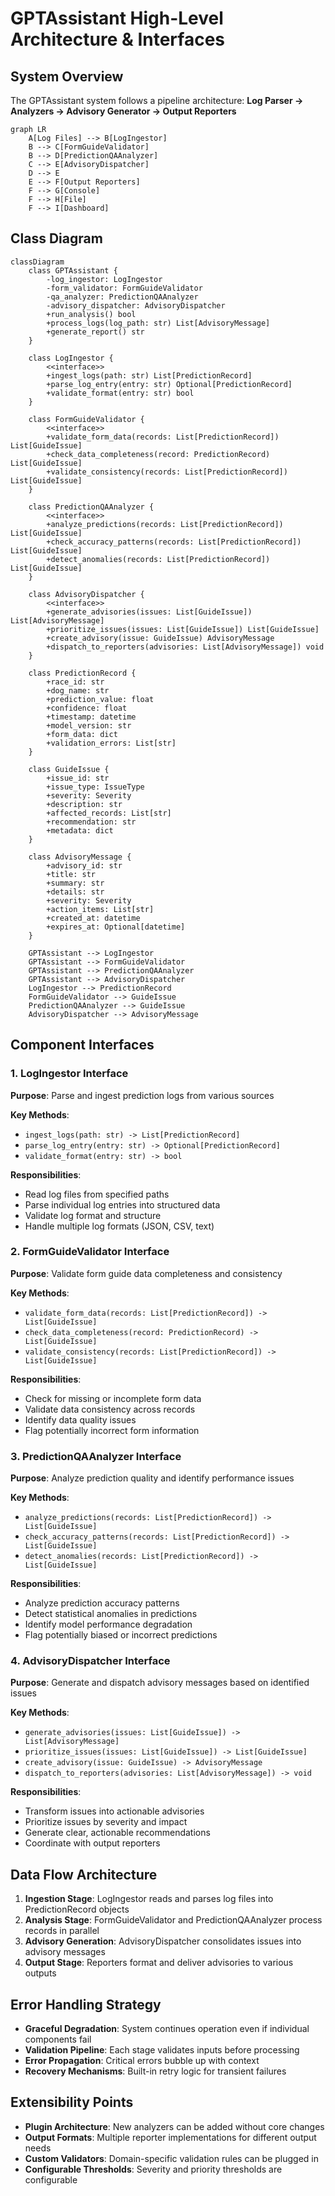 # GPTAssistant High-Level Architecture & Interfaces

## System Overview

The GPTAssistant system follows a pipeline architecture: **Log Parser → Analyzers → Advisory Generator → Output Reporters**

```mermaid
graph LR
    A[Log Files] --> B[LogIngestor]
    B --> C[FormGuideValidator]
    B --> D[PredictionQAAnalyzer]
    C --> E[AdvisoryDispatcher]
    D --> E
    E --> F[Output Reporters]
    F --> G[Console]
    F --> H[File]
    F --> I[Dashboard]
```

## Class Diagram

```mermaid
classDiagram
    class GPTAssistant {
        -log_ingestor: LogIngestor
        -form_validator: FormGuideValidator
        -qa_analyzer: PredictionQAAnalyzer
        -advisory_dispatcher: AdvisoryDispatcher
        +run_analysis() bool
        +process_logs(log_path: str) List[AdvisoryMessage]
        +generate_report() str
    }

    class LogIngestor {
        <<interface>>
        +ingest_logs(path: str) List[PredictionRecord]
        +parse_log_entry(entry: str) Optional[PredictionRecord]
        +validate_format(entry: str) bool
    }

    class FormGuideValidator {
        <<interface>>
        +validate_form_data(records: List[PredictionRecord]) List[GuideIssue]
        +check_data_completeness(record: PredictionRecord) List[GuideIssue]
        +validate_consistency(records: List[PredictionRecord]) List[GuideIssue]
    }

    class PredictionQAAnalyzer {
        <<interface>>
        +analyze_predictions(records: List[PredictionRecord]) List[GuideIssue]
        +check_accuracy_patterns(records: List[PredictionRecord]) List[GuideIssue]
        +detect_anomalies(records: List[PredictionRecord]) List[GuideIssue]
    }

    class AdvisoryDispatcher {
        <<interface>>
        +generate_advisories(issues: List[GuideIssue]) List[AdvisoryMessage]
        +prioritize_issues(issues: List[GuideIssue]) List[GuideIssue]
        +create_advisory(issue: GuideIssue) AdvisoryMessage
        +dispatch_to_reporters(advisories: List[AdvisoryMessage]) void
    }

    class PredictionRecord {
        +race_id: str
        +dog_name: str
        +prediction_value: float
        +confidence: float
        +timestamp: datetime
        +model_version: str
        +form_data: dict
        +validation_errors: List[str]
    }

    class GuideIssue {
        +issue_id: str
        +issue_type: IssueType
        +severity: Severity
        +description: str
        +affected_records: List[str]
        +recommendation: str
        +metadata: dict
    }

    class AdvisoryMessage {
        +advisory_id: str
        +title: str
        +summary: str
        +details: str
        +severity: Severity
        +action_items: List[str]
        +created_at: datetime
        +expires_at: Optional[datetime]
    }

    GPTAssistant --> LogIngestor
    GPTAssistant --> FormGuideValidator
    GPTAssistant --> PredictionQAAnalyzer
    GPTAssistant --> AdvisoryDispatcher
    LogIngestor --> PredictionRecord
    FormGuideValidator --> GuideIssue
    PredictionQAAnalyzer --> GuideIssue
    AdvisoryDispatcher --> AdvisoryMessage
```

## Component Interfaces

### 1. LogIngestor Interface

**Purpose**: Parse and ingest prediction logs from various sources

**Key Methods**:
- `ingest_logs(path: str) -> List[PredictionRecord]`
- `parse_log_entry(entry: str) -> Optional[PredictionRecord]`
- `validate_format(entry: str) -> bool`

**Responsibilities**:
- Read log files from specified paths
- Parse individual log entries into structured data
- Validate log format and structure
- Handle multiple log formats (JSON, CSV, text)

### 2. FormGuideValidator Interface

**Purpose**: Validate form guide data completeness and consistency

**Key Methods**:
- `validate_form_data(records: List[PredictionRecord]) -> List[GuideIssue]`
- `check_data_completeness(record: PredictionRecord) -> List[GuideIssue]`
- `validate_consistency(records: List[PredictionRecord]) -> List[GuideIssue]`

**Responsibilities**:
- Check for missing or incomplete form data
- Validate data consistency across records
- Identify data quality issues
- Flag potentially incorrect form information

### 3. PredictionQAAnalyzer Interface

**Purpose**: Analyze prediction quality and identify performance issues

**Key Methods**:
- `analyze_predictions(records: List[PredictionRecord]) -> List[GuideIssue]`
- `check_accuracy_patterns(records: List[PredictionRecord]) -> List[GuideIssue]`
- `detect_anomalies(records: List[PredictionRecord]) -> List[GuideIssue]`

**Responsibilities**:
- Analyze prediction accuracy patterns
- Detect statistical anomalies in predictions
- Identify model performance degradation
- Flag potentially biased or incorrect predictions

### 4. AdvisoryDispatcher Interface

**Purpose**: Generate and dispatch advisory messages based on identified issues

**Key Methods**:
- `generate_advisories(issues: List[GuideIssue]) -> List[AdvisoryMessage]`
- `prioritize_issues(issues: List[GuideIssue]) -> List[GuideIssue]`
- `create_advisory(issue: GuideIssue) -> AdvisoryMessage`
- `dispatch_to_reporters(advisories: List[AdvisoryMessage]) -> void`

**Responsibilities**:
- Transform issues into actionable advisories
- Prioritize issues by severity and impact
- Generate clear, actionable recommendations
- Coordinate with output reporters

## Data Flow Architecture

1. **Ingestion Stage**: LogIngestor reads and parses log files into PredictionRecord objects
2. **Analysis Stage**: FormGuideValidator and PredictionQAAnalyzer process records in parallel
3. **Advisory Generation**: AdvisoryDispatcher consolidates issues into advisory messages
4. **Output Stage**: Reporters format and deliver advisories to various outputs

## Error Handling Strategy

- **Graceful Degradation**: System continues operation even if individual components fail
- **Validation Pipeline**: Each stage validates inputs before processing
- **Error Propagation**: Critical errors bubble up with context
- **Recovery Mechanisms**: Built-in retry logic for transient failures

## Extensibility Points

- **Plugin Architecture**: New analyzers can be added without core changes
- **Output Formats**: Multiple reporter implementations for different output needs
- **Custom Validators**: Domain-specific validation rules can be plugged in
- **Configurable Thresholds**: Severity and priority thresholds are configurable
